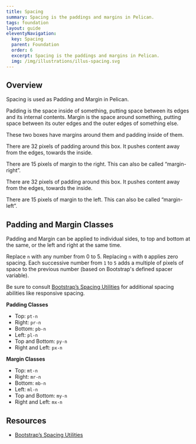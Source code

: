 ```yaml
---
title: Spacing
summary: Spacing is the paddings and margins in Pelican.
tags: foundation
layout: guide
eleventyNavigation:
  key: Spacing
  parent: Foundation
  order: 6
  excerpt: Spacing is the paddings and margins in Pelican.
  img: /img/illustrations/illus-spacing.svg
---
```


## Overview

Spacing is used as Padding and Margin in Pelican. 

Padding is the space inside of something, putting space between its edges and its internal contents. Margin is the space around something, putting space between its outer edges and the outer edges of something else.

These two boxes have margins around them and padding inside of them.

<div class="row mb-5">
    <div class="col-md-6 mb-4 mb-lg-0">
        <div class="p-5 bg-ui text-white rounded-lg">
            <p>There are 32 pixels of padding around this box. It pushes content away from the edges, towards the inside.</p>
            <p>There are 15 pixels of margin to the right. This can also be called “margin-right”.</p>
        </div>
    </div>
    <div class="col-md-6">
        <div class="p-5 bg-ui text-white rounded-lg">
            <p>There are 32 pixels of padding around this box. It pushes content away from the edges, towards the inside.</p>
            <p>There are 15 pixels of margin to the left. This can also be called “margin-left”.</p>
        </div>
    </div>
</div>

## Padding and Margin Classes

Padding and Margin can be applied to individual sides, to top and bottom at the same, or the left and right at the same time.

Replace `n` with any number from 0 to 5. Replacing `n` with `0` applies zero spacing. Each successive number from `1` to `5` adds a multiple of pixels of space to the previous number (based on Bootstrap's defined spacer variable).

Be sure to consult <a href="https://getbootstrap.com/docs/4.5/utilities/spacing/" target="_blank">Bootstrap’s Spacing Utilities</a> for additional spacing abilities like responsive spacing.

**Padding Classes**

- Top: `pt-n`
- Right: `pr-n`
- Bottom: `pb-n`
- Left: `pl-n`
- Top and Bottom: `py-n`
- Right and Left: `px-n`

**Margin Classes**

- Top: `mt-n`
- Right: `mr-n`
- Bottom: `mb-n`
- Left: `ml-n`
- Top and Bottom: `my-n`
- Right and Left: `mx-n`

## Resources

* <a href="https://getbootstrap.com/docs/4.5/utilities/spacing/" target="_blank">Bootstrap’s Spacing Utilities</a>
